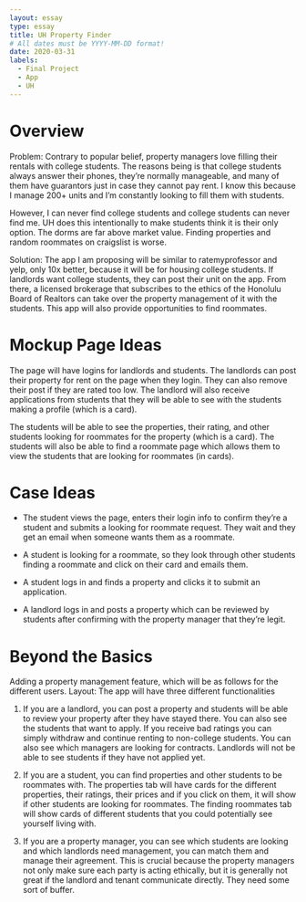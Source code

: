```yaml
---
layout: essay
type: essay
title: UH Property Finder
# All dates must be YYYY-MM-DD format!
date: 2020-03-31
labels:
  - Final Project
  - App
  - UH
---
```


# Overview

Problem: Contrary to popular belief, property managers love filling their rentals with college students. The reasons being is that college students always answer their phones, they’re normally manageable, and many of them have guarantors just in case they cannot pay rent. I know this because I manage 200+ units and I’m constantly looking to fill them with students. 

However, I can never find college students and college students can never find me. UH does this intentionally to make students think it is their only option. The dorms are far above market value. Finding properties and random roommates on craigslist is worse.

Solution: The app I am proposing will be similar to ratemyprofessor and yelp, only 10x better, because it will be for housing college students. If landlords want college students, they can post their unit on the app. From there, a licensed brokerage that subscribes to the ethics of the Honolulu Board of Realtors can take over the property management of it with the students. This app will also provide opportunities to find roommates.

# Mockup Page Ideas

The page will have logins for landlords and students. The landlords can post their property for rent on the page when they login. They can also remove their post if they are rated too low. The landlord will also receive applications from students that they will be able to see with the students making a profile (which is a card).

The students will be able to see the properties, their rating, and other students looking for roommates for the property (which is a card). The students will also be able to find a roommate page which allows them to view the students that are looking for roommates (in cards).  

# Case Ideas

* The student views the page, enters their login info to confirm they’re a student and submits a  looking for roommate request. They wait and they get an email when someone wants them as a roommate.
* A student is looking for a roommate, so they look through other students finding a roommate and click on their card and emails them.

* A student logs in and finds a property and clicks it to submit an application. 

* A landlord logs in and posts a property which can be reviewed by students after confirming with the property manager that they’re legit.


# Beyond the Basics
Adding a property management feature, which will be as follows for the different users.
Layout: The app will have three different functionalities
1. If you are a landlord, you can post a property and students will be able to review your property after they have stayed there. You can also see the students that want to apply. If you receive bad ratings you can simply withdraw and continue renting to non-college students. You can also see which managers are looking for contracts. Landlords will not be able to see students if they have not applied yet.

2. If you are a student, you can find properties and other students to be roommates with. The properties tab will have cards for the different properties, their ratings, their prices and if you click on them, it will show if other students are looking for roommates. The finding roommates tab will show cards of different students that you could potentially see yourself living with.

3. If you are a property manager, you can see which students are looking and which landlords need management, you can match them and manage their agreement. This is crucial because the property managers not only make sure each party is acting ethically, but it is generally not great if the landlord and tenant communicate directly. They need some sort of buffer.

